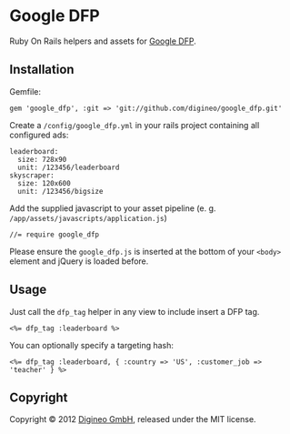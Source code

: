 Google DFP
==========

Ruby On Rails helpers and assets for [Google DFP](http://www.google.com/dfp/).


Installation
------------

Gemfile:

    gem 'google_dfp', :git => 'git://github.com/digineo/google_dfp.git'

Create a `/config/google_dfp.yml` in your rails project containing all configured ads:

	leaderboard:
	  size: 728x90
	  unit: /123456/leaderboard
	skyscraper:
	  size: 120x600
	  unit: /123456/bigsize

Add the supplied javascript to your asset pipeline (e. g. `/app/assets/javascripts/application.js`)

	//= require google_dfp

Please ensure the `google_dfp.js` is inserted at the bottom of your `<body>` element and jQuery is loaded before.


Usage
-----

Just call the `dfp_tag` helper in any view to include insert a DFP tag.

	<%= dfp_tag :leaderboard %>

You can optionally specify a targeting hash:

	<%= dfp_tag :leaderboard, { :country => 'US', :customer_job => 'teacher' } %>

Copyright
---------

Copyright © 2012 [Digineo GmbH](http://www.digineo.de/), released under the MIT license.
